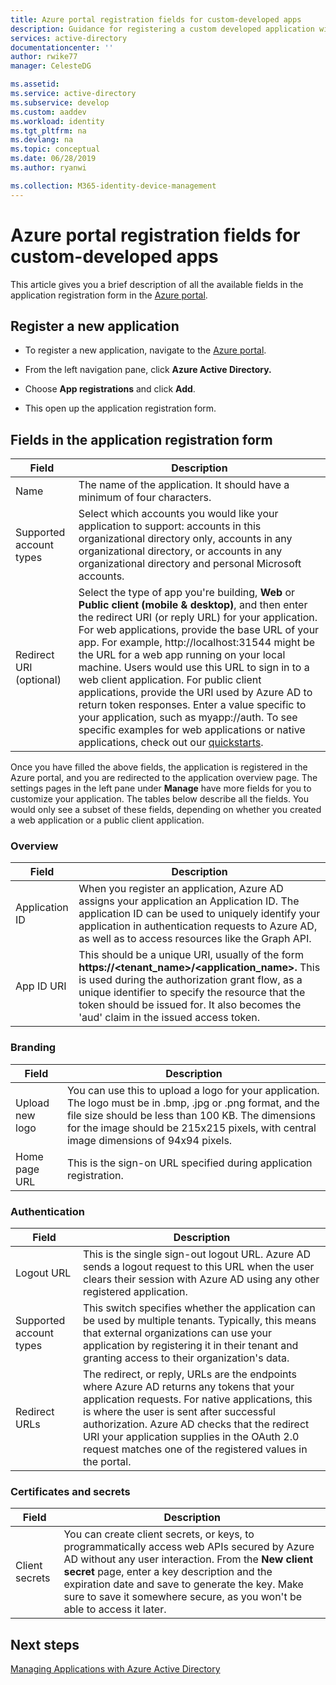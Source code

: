 ```yaml
---
title: Azure portal registration fields for custom-developed apps
description: Guidance for registering a custom developed application with Azure AD
services: active-directory
documentationcenter: ''
author: rwike77
manager: CelesteDG

ms.assetid: 
ms.service: active-directory
ms.subservice: develop
ms.custom: aaddev 
ms.workload: identity
ms.tgt_pltfrm: na
ms.devlang: na
ms.topic: conceptual
ms.date: 06/28/2019
ms.author: ryanwi

ms.collection: M365-identity-device-management
---
```


# Azure portal registration fields for custom-developed apps

This article gives you a brief description of all the available fields in the application registration form in the [Azure portal](https://portal.azure.com).

## Register a new application

-   To register a new application, navigate to the [Azure portal](https://portal.azure.com).

-   From the left navigation pane, click **Azure Active Directory.**

-   Choose **App registrations** and click **Add**.

-   This open up the application registration form.

## Fields in the application registration form

| Field            | Description                                                                              |
|------------------|------------------------------------------------------------------------------------------|
| Name             | The name of the application. It should have a minimum of four characters.                |
| Supported account types| Select which accounts you would like your application to support: accounts in this organizational directory only, accounts in any organizational directory, or accounts in any organizational directory and personal Microsoft accounts.  |
| Redirect URI (optional) | Select the type of app you're building, **Web** or **Public client (mobile & desktop)**, and then enter the redirect URI (or reply URL) for your application. For web applications, provide the base URL of your app. For example, http://localhost:31544 might be the URL for a web app running on your local machine. Users would use this URL to sign in to a web client application. For public client applications, provide the URI used by Azure AD to return token responses. Enter a value specific to your application, such as myapp://auth. To see specific examples for web applications or native applications, check out our [quickstarts](https://docs.microsoft.com/azure/active-directory/develop).|

Once you have filled the above fields, the application is registered in the Azure portal, and you are redirected to the application overview page. The settings pages in the left pane under **Manage** have more fields for you to customize your application. The tables below describe all the fields. You would only see a subset of these fields, depending on whether you created a web application or a public client application.

### Overview

| Field           | Description        |
|-----------------|-----------------------------------------------------------------------------------------------------------------------------------------------------------------------------------------------------------------------------------------------------------------------------------------------------------------|
| Application ID  | When you register an application, Azure AD assigns your application an Application ID. The application ID can be used to uniquely identify your application in authentication requests to Azure AD, as well as to access resources like the Graph API.                                                          |
| App ID URI      | This should be a unique URI, usually of the form **https://&lt;tenant\_name&gt;/&lt;application\_name&gt;.** This is used during the authorization grant flow, as a unique identifier to specify the resource that the token should be issued for. It also becomes the 'aud' claim in the issued access token. |

### Branding

| Field           | Description        |
|-----------------|-----------------------------------------------------------------------------------------------------------------------------------------------------------------------------------------------------------------------------------------------------------------------------------------------------------------|
| Upload new logo | You can use this to upload a logo for your application. The logo must be in .bmp, .jpg or .png format, and the file size should be less than 100 KB. The dimensions for the image should be 215x215 pixels, with central image dimensions of 94x94 pixels.|
| Home page URL   | This is the sign-on URL specified during application registration.|

### Authentication

| Field           | Description        |
|-----------------|-----------------------------------------------------------------------------------------------------------------------------------------------------------------------------------------------------------------------------------------------------------------------------------------------------------------|
| Logout URL      | This is the single sign-out logout URL. Azure AD sends a logout request to this URL when the user clears their session with Azure AD using any other registered application.|
| Supported account types  | This switch specifies whether the application can be used by multiple tenants. Typically, this means that external organizations can use your application by registering it in their tenant and granting access to their organization's data.|
| Redirect URLs      | The redirect, or reply, URLs are the endpoints where Azure AD returns any tokens that your application requests. For native applications, this is where the user is sent after successful authorization. Azure AD checks that the redirect URI your application supplies in the OAuth 2.0 request matches one of the registered values in the portal.|

### Certificates and secrets

| Field           | Description        |
|-----------------|-----------------------------------------------------------------------------------------------------------------------------------------------------------------------------------------------------------------------------------------------------------------------------------------------------------------|
| Client secrets            | You can create client secrets, or keys, to programmatically access web APIs secured by Azure AD without any user interaction. From the **New client secret** page, enter a key description and the expiration date and save to generate the key. Make sure to save it somewhere secure, as you won't be able to access it later.             |

## Next steps

[Managing Applications with Azure Active Directory](../manage-apps/what-is-application-management.md)
